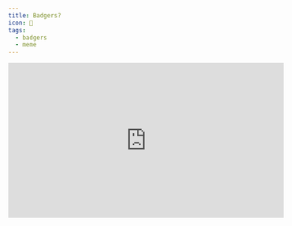 ```yaml
---
title: Badgers?
icon: 🦡
tags:
  - badgers
  - meme
---
```


<p><div class="embed-responsive embed-responsive-16by9">
  <iframe width="560" height="315" src="https://www.youtube.com/embed/EIyixC9NsLI" frameborder="0" allow="accelerometer; autoplay; encrypted-media; gyroscope; picture-in-picture" allowfullscreen></iframe>
</div></p>
